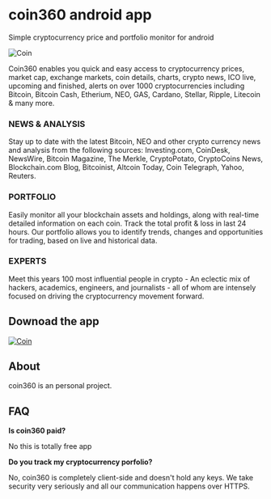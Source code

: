 # coin360 android app
Simple cryptocurrency price and portfolio monitor for android

![Coin](https://user-images.githubusercontent.com/35997656/35623182-90aef962-06b0-11e8-8051-6f015f0dd7df.png)

Coin360 enables you quick and easy access to cryptocurrency prices, market cap, exchange markets, coin details, charts, crypto news, ICO live, upcoming and finished, alerts on over 1000 cryptocurrencies including Bitcoin, Bitcoin Cash, Etherium, NEO, GAS, Cardano, Stellar, Ripple, Litecoin & many more.

### NEWS & ANALYSIS
Stay up to date with the latest Bitcoin, NEO and other crypto currency news and analysis from the following sources: Investing.com, CoinDesk, NewsWire, Bitcoin Magazine, The Merkle, CryptoPotato, CryptoCoins News, Blockchain.com Blog, Bitcoinist, Altcoin Today, Coin Telegraph, Yahoo, Reuters.

### PORTFOLIO
Easily monitor all your blockchain assets and holdings, along with real-time detailed information on each coin. 
Track the total profit & loss in last 24 hours. 
Our portfolio allows you to identify trends, changes and opportunities for trading, based on live and historical data.

### EXPERTS
Meet this years 100 most influential people in crypto - An eclectic mix of hackers, academics, engineers, and journalists - all of whom are intensely focused on driving the cryptocurrency movement forward.

## Downoad the app
[![Coin](https://upload.wikimedia.org/wikipedia/commons/thumb/c/cd/Get_it_on_Google_play.svg/220px-Get_it_on_Google_play.svg.png)](https://play.google.com/store/apps/details?id=com.currency.coin360&hl=en "Coin360")



## About

coin360 is an personal project.

## FAQ

**Is coin360 paid?**

No this is totally free app

**Do you track my cryptocurrency porfolio?**

No, coin360 is completely client-side and doesn't hold any keys. We take security very seriously and all our communication happens over HTTPS.
